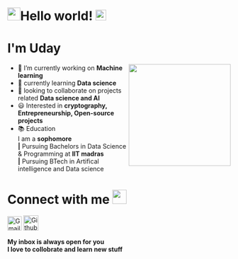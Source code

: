 # <img src="https://github.com/TheDudeThatCode/TheDudeThatCode/blob/master/Assets/Hi.gif" width="29px">Hello world! <img src="https://github.com/TheDudeThatCode/TheDudeThatCode/blob/master/Assets/Earth.gif" width="24px">
# I'm Uday 
<img align='right' src="https://media.giphy.com/media/M9gbBd9nbDrOTu1Mqx/giphy.gif" width="230">







- 🔭 I’m currently working on **Machine learning**
- 🌱 currently learning **Data science**
- 👯 looking to collaborate on projects related **Data science and AI**
- 😃 Interested in **cryptography, Entrepreneurship, Open-source projects**
- 📚 Education\
        I am a **sophomore** \
          **|**  Pursuing Bachelors in Data Science & Programming at **IIT madras**\
          **|**  Pursuing BTech in Artifical intelligence and Data science
       
       
       
# Connect with me <img src="https://github.com/TheDudeThatCode/TheDudeThatCode/blob/master/Assets/Handshake.gif" height="32px">

[<img src="https://github.com/TheDudeThatCode/TheDudeThatCode/blob/master/Assets/Gmail.svg" alt="Gmail logo" height="32">](mailto:21f1003798@student.onlinedegree.iitm.ac.in) 
  [<img src="https://cdn.svgporn.com/logos/github-icon.svg" alt="Github logo" width="34">](https://github.com/udayiitm) 
 

**My inbox is always open for you**\
 **I love to collobrate and learn new stuff**



